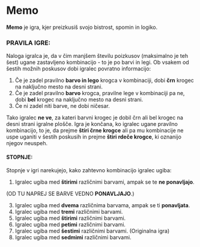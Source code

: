 # Memo
**Memo** je igra, kjer preizkusiš svojo bistrost, spomin in logiko.

### PRAVILA IGRE:
Naloga igralca je, da v čim manjšem številu poizkusov (maksimalno je teh šest) ugane zastavljeno kombinacijo - to je po barvi in legi.
Ob vsakem od šestih možnih poskusov dobi igralec povratno informacijo:
  1. Če je zadel pravilno **barvo in lego** krogca v kombinaciji, dobi **črn** krogec na naključno mesto na desni strani.
  2. Če je zadel pravilno **barvo** krogca, pravilne lege v kombinaciji pa ne, dobi **bel** krogec na naključno mesto na desni strani.
  3. Če ni zadel niti barve, ne dobi ničesar.

Tako igralec **ne ve**, za kateri barvni krogec je dobil črn ali bel krogec na desni strani igralne plošče.
Igra je končana, ko igralec ugane pravilno kombinacijo, to je, da prejme **štiri črne krogce** ali pa mu kombinacije ne uspe uganiti v šestih poskusih in prejme **štiri rdeče krogce**, ki oznanijo njegov neuspeh.

#### STOPNJE:
Stopnje v igri narekujejo, kako zahtevno kombinacijo igralec ugiba:
  1. Igralec ugiba med **štirimi** različnimi barvami, ampak se te **ne ponavljajo**.
 
  (OD TU NAPREJ SE BARVE VEDNO **PONAVLJAJO**.)
  
  3. Igralec ugiba med **dvema** različnima barvama, ampak se ti **ponavljata**. 
  4. Igralec ugiba med **tremi** različnimi barvami.
  5. Igralec ugiba med **štirimi** različnimi barvami.
  6. Igralec ugiba med **petimi** različnimi barvami.
  7. Igralec ugiba med **šestimi** različnimi barvami. (Originalna igra)
  8. Igralec ugiba med **sedmimi** različnimi barvami.
  
